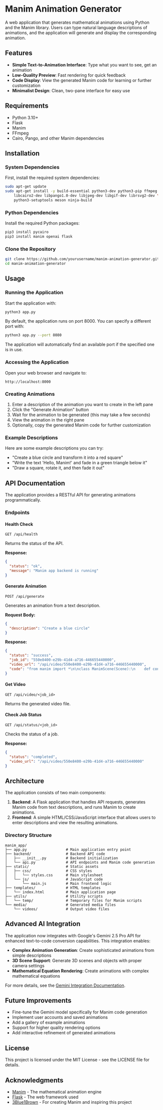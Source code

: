# Manim Animation Generator

A web application that generates mathematical animations using Python and the Manim library. Users can type natural language descriptions of animations, and the application will generate and display the corresponding animation.

## Features

- **Simple Text-to-Animation Interface**: Type what you want to see, get an animation
- **Low-Quality Preview**: Fast rendering for quick feedback
- **Code Display**: View the generated Manim code for learning or further customization
- **Minimalist Design**: Clean, two-pane interface for easy use

## Requirements

- Python 3.10+
- Flask
- Manim
- FFmpeg
- Cairo, Pango, and other Manim dependencies

## Installation

### System Dependencies

First, install the required system dependencies:

```bash
sudo apt-get update
sudo apt-get install -y build-essential python3-dev python3-pip ffmpeg \
    libcairo2-dev libpango1.0-dev libjpeg-dev libgif-dev librsvg2-dev \
    python3-setuptools meson ninja-build
```

### Python Dependencies

Install the required Python packages:

```bash
pip3 install pycairo
pip3 install manim openai flask
```

### Clone the Repository

```bash
git clone https://github.com/yourusername/manim-animation-generator.git
cd manim-animation-generator
```

## Usage

### Running the Application

Start the application with:

```bash
python3 app.py
```

By default, the application runs on port 8000. You can specify a different port with:

```bash
python3 app.py --port 8080
```

The application will automatically find an available port if the specified one is in use.

### Accessing the Application

Open your web browser and navigate to:

```
http://localhost:8000
```

### Creating Animations

1. Enter a description of the animation you want to create in the left pane
2. Click the "Generate Animation" button
3. Wait for the animation to be generated (this may take a few seconds)
4. View the animation in the right pane
5. Optionally, copy the generated Manim code for further customization

### Example Descriptions

Here are some example descriptions you can try:

- "Create a blue circle and transform it into a red square"
- "Write the text 'Hello, Manim!' and fade in a green triangle below it"
- "Draw a square, rotate it, and then fade it out"

## API Documentation

The application provides a RESTful API for generating animations programmatically.

### Endpoints

#### Health Check

```
GET /api/health
```

Returns the status of the API.

**Response:**
```json
{
  "status": "ok",
  "message": "Manim app backend is running"
}
```

#### Generate Animation

```
POST /api/generate
```

Generates an animation from a text description.

**Request Body:**
```json
{
  "description": "Create a blue circle"
}
```

**Response:**
```json
{
  "status": "success",
  "job_id": "550e8400-e29b-41d4-a716-446655440000",
  "video_url": "/api/video/550e8400-e29b-41d4-a716-446655440000",
  "code": "from manim import *\n\nclass ManimScene(Scene):\n    def construct(self):\n        # Create a circle\n        circle = Circle(color=BLUE)\n        self.play(Create(circle))\n        self.wait(1)"
}
```

#### Get Video

```
GET /api/video/<job_id>
```

Returns the generated video file.

#### Check Job Status

```
GET /api/status/<job_id>
```

Checks the status of a job.

**Response:**
```json
{
  "status": "completed",
  "video_url": "/api/video/550e8400-e29b-41d4-a716-446655440000"
}
```

## Architecture

The application consists of two main components:

1. **Backend**: A Flask application that handles API requests, generates Manim code from text descriptions, and runs Manim to create animations.
2. **Frontend**: A simple HTML/CSS/JavaScript interface that allows users to enter descriptions and view the resulting animations.

### Directory Structure

```
manim_app/
├── app.py                  # Main application entry point
├── backend/                # Backend API code
│   ├── __init__.py         # Backend initialization
│   └── api.py              # API endpoints and Manim code generation
├── static/                 # Static assets
│   ├── css/                # CSS styles
│   │   └── styles.css      # Main stylesheet
│   └── js/                 # JavaScript code
│       └── main.js         # Main frontend logic
├── templates/              # HTML templates
│   └── index.html          # Main application page
├── utils/                  # Utility scripts
│   └── temp/               # Temporary files for Manim scripts
└── media/                  # Generated media files
    └── videos/             # Output video files
```

## Advanced AI Integration

The application now integrates with Google's Gemini 2.5 Pro API for enhanced text-to-code conversion capabilities. This integration enables:

- **Complex Animation Generation**: Create sophisticated animations from simple descriptions
- **3D Scene Support**: Generate 3D scenes and objects with proper camera settings
- **Mathematical Equation Rendering**: Create animations with complex mathematical equations

For more details, see the [Gemini Integration Documentation](docs/gemini_integration.md).

## Future Improvements

- Fine-tune the Gemini model specifically for Manim code generation
- Implement user accounts and saved animations
- Add a gallery of example animations
- Support for higher quality rendering options
- Add interactive refinement of generated animations

## License

This project is licensed under the MIT License - see the LICENSE file for details.

## Acknowledgments

- [Manim](https://github.com/ManimCommunity/manim) - The mathematical animation engine
- [Flask](https://flask.palletsprojects.com/) - The web framework used
- [3Blue1Brown](https://www.3blue1brown.com/) - For creating Manim and inspiring this project
